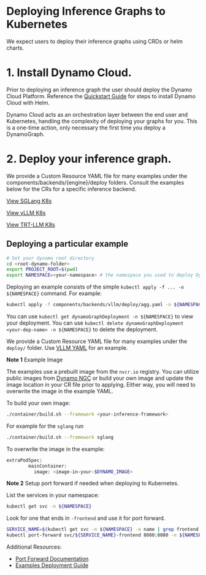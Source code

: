 <!--
SPDX-FileCopyrightText: Copyright (c) 2025 NVIDIA CORPORATION & AFFILIATES. All rights reserved.
SPDX-License-Identifier: Apache-2.0

Licensed under the Apache License, Version 2.0 (the "License");
you may not use this file except in compliance with the License.
You may obtain a copy of the License at

http://www.apache.org/licenses/LICENSE-2.0

Unless required by applicable law or agreed to in writing, software
distributed under the License is distributed on an "AS IS" BASIS,
WITHOUT WARRANTIES OR CONDITIONS OF ANY KIND, either express or implied.
See the License for the specific language governing permissions and
limitations under the License.
-->

# Deploying Inference Graphs to Kubernetes

 We expect users to deploy their inference graphs using CRDs or helm charts.

# 1. Install Dynamo Cloud.

Prior to deploying an inference graph the user should deploy the Dynamo Cloud Platform. Reference the [Quickstart Guide](quickstart.md) for steps to install Dynamo Cloud with Helm.

Dynamo Cloud acts as an orchestration layer between the end user and Kubernetes, handling the complexity of deploying your graphs for you. This is a one-time action, only necessary the first time you deploy a DynamoGraph.

# 2. Deploy your inference graph.

We provide a Custom Resource YAML file for many examples under the components/backends/{engine}/deploy folders. Consult the examples below for the CRs for a specific inference backend.

[View SGLang K8s](../../../components/backends/sglang/deploy/README.md)

[View vLLM K8s](../../../components/backends/vllm/deploy/README.md)

[View TRT-LLM K8s](../../../components/backends/trtllm/deploy/README.md)

## Deploying a particular example

```bash
# Set your dynamo root directory
cd <root-dynamo-folder>
export PROJECT_ROOT=$(pwd)
export NAMESPACE=<your-namespace> # the namespace you used to deploy Dynamo cloud to.
```

Deploying an example consists of the simple `kubectl apply -f ... -n ${NAMESPACE}` command. For example:

```bash
kubectl apply -f components/backends/vllm/deploy/agg.yaml -n ${NAMESPACE}
```

You can use `kubectl get dynamoGraphDeployment -n ${NAMESPACE}` to view your deployment.
You can use `kubectl delete dynamoGraphDeployment <your-dep-name> -n ${NAMESPACE}` to delete the deployment.

We provide a Custom Resource YAML file for many examples under the `deploy/` folder.
Use [VLLM YAML](../../../components/backends/vllm/deploy/agg.yaml) for an example.

**Note 1** Example Image

The examples use a prebuilt image from the `nvcr.io` registry.
You can utilize public images from [Dynamo NGC](https://catalog.ngc.nvidia.com/orgs/nvidia/teams/ai-dynamo/collections/ai-dynamo) or build your own image and update the image location in your CR file prior to applying. Either way, you will need to overwrite the image in the example YAML.

To build your own image:

```bash
./container/build.sh --framework <your-inference-framework>
```

For example for the `sglang` run
```bash
./container/build.sh --framework sglang
```

To overwrite the image in the example:

```bash
extraPodSpec:
        mainContainer:
          image: <image-in-your-$DYNAMO_IMAGE>
```

**Note 2**
Setup port forward if needed when deploying to Kubernetes.

List the services in your namespace:

```bash
kubectl get svc -n ${NAMESPACE}
```
Look for one that ends in `-frontend` and use it for port forward.

```bash
SERVICE_NAME=$(kubectl get svc -n ${NAMESPACE} -o name | grep frontend | sed 's|.*/||' | sed 's|-frontend||' | head -n1)
kubectl port-forward svc/${SERVICE_NAME}-frontend 8080:8080 -n ${NAMESPACE}
```

Additional Resources:
- [Port Forward Documentation](https://kubernetes.io/docs/tasks/access-application-cluster/port-forward-access-application-cluster/)
- [Examples Deployment Guide](../../examples/README.md#deploying-a-particular-example)

